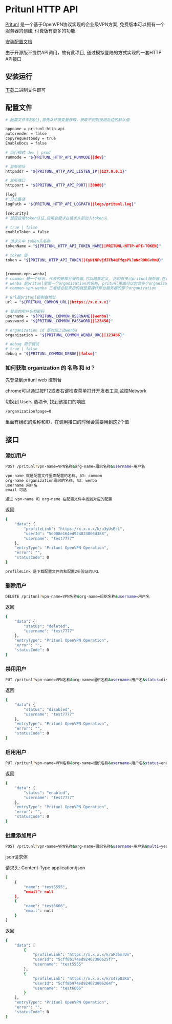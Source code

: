 # Pritunl HTTP API

[Pritunl](https://pritunl.com/) 是一个基于OpenVPN协议实现的企业级VPN方案, 免费版本可以拥有一个服务器的创建, 付费版有更多的功能.

[安装配置文档](https://docs.pritunl.com/docs)

由于开源版不提供API调用，故有此项目, 通过模拟登陆的方式实现的一套HTTP API接口

## 安装运行

[下载](https://github.com/chanyipiaomiao/pritunl-http-api/releases)二进制文件即可

## 配置文件

```bash
# 配置文件中的${},首先从环境变量获取，获取不到则使用后边的默认值

appname = pritunl-http-api
autorender = false
copyrequestbody = true
EnableDocs = false

# 运行模式 dev | prod
runmode = "${PRITUNL_HTTP_API_RUNMODE||dev}"

# 监听地址
httpaddr = "${PRITUNL_HTTP_API_LISTEN_IP||127.0.0.1}"

# 监听端口
httpport = "${PRITUNL_HTTP_API_PORT||30080}"

[log]
# 日志路径
logPath = "${PRITUNL_HTTP_API_LOGPATH||logs/pritunl.log}"

[security]
# 是否启用token认证,启用会要求在请求头部加入token头

# true | false
enableToken = false

# 请求头中 token头名称
tokenName = "${PRITUNL_HTTP_API_TOKEN_NAME||PRITUNL-HTTP-API-TOKEN}"

# token 值
token = "${PRITUNL_HTTP_API_TOKEN||CyNINFvjdJTh4QTfqsPVJuNdRDUGvHnU}"


[common-vpn-wenba]
# common 是一个标识，代表的是那台服务器,可以随意定义, 比如有多台pritunl服务器,在调接口的时候会用到
# wenba 是pritunl里面一个organization的名称, pritunl里面可以包含多个organization, 在调接口的时候会用到
# common-vpn-wenba 三者结合起来指的就是要操作那台服务器的那个organization

# url是pritunl控制台地址
url = "${PRITUNL_COMMON_URL||https://x.x.x.x}"

# 登录的用户名和密码
username = "${PRITUNL_COMMON_USERNAME||wenba}"
password = "${PRITUNL_COMMON_PASSWORD||123456}"

# organization id 是对应上边wenba
organization = "${PRITUNL_COMMON_WENBA_ORG||123456}"

# debug 用于调试
# true | false
debug = "${PRITUNL_COMMON_DEBUG||false}"
```

### 如何获取 organization 的 名称 和 id？

先登录到pritunl web 控制台

chrome可以通过按F12或者右键检查菜单打开开发者工具,监控Network

切换到 Users 选项卡, 找到该接口的响应

```bash
/organization?page=0
```

里面有组织的名称和ID，在调用接口的时候会需要用到这2个值


## 接口

### 添加用户

```bash
POST /pritunl?vpn-name=VPN名称&org-name=组织名称&username=用户名

vpn-name 就是配置文件里面配置的名称, 如: common
org-name organization组织的名称, 如: wenba
username 用户名
email 可选

通过 vpn-name 和 org-name 在配置文件中找到对应的配置

```

返回

```bash
{
    "data": {
        "profileLink": "https://x.x.x.x/k/u3yUsEcL",
        "userId": "5d008e164ed924023806d388",
        "username": "test7777"
    },
    "entryType": "Pritunl OpenVPN Operation",
    "error": "",
    "statusCode": 0
}

profileLink 是下载配置文件的和配置2步验证的URL
```

### 删除用户

```bash
DELETE /pritunl?vpn-name=VPN名称&org-name=组织名称&username=用户名
```

返回

```bash
{
    "data": {
        "status": "deleted",
        "username": "test7777"
    },
    "entryType": "Pritunl OpenVPN Operation",
    "error": "",
    "statusCode": 0
}
```


### 禁用用户

```bash
PUT /pritunl?vpn-name=VPN名称&org-name=组织名称&username=用户名&status=disable
```

返回

```bash
{
    "data": {
        "status": "disabled",
        "username": "test7777"
    },
    "entryType": "Pritunl OpenVPN Operation",
    "error": "",
    "statusCode": 0
}
```

### 启用用户

```bash
PUT /pritunl?vpn-name=VPN名称&org-name=组织名称&username=用户名&status=enable
```

返回

```bash
{
    "data": {
        "status": "enabled",
        "username": "test7777"
    },
    "entryType": "Pritunl OpenVPN Operation",
    "error": "",
    "statusCode": 0
}
```

### 批量添加用户

```bash
POST /pritunl?vpn-name=VPN名称&org-name=组织名称&username=用户名&multi=yes
```

json请求体

请求头: Content-Type  application/json

```bash
[
	{
		"name": "test5555",
		"email": null
	},
	{
		"name": "test6666",
		"email": null
	}
]
```

返回

```bash
{
    "data": [
        {
            "profileLink": "https://x.x.x.x/k/aP25mrUn",
            "userId": "5cff8b174ed92402380625f7",
            "username": "test5555"
        },
        {
            "profileLink": "https://x.x.x.x/k/x47p83KG",
            "userId": "5cff8b974ed924023806264f",
            "username": "test6666"
        }
    ],
    "entryType": "Pritunl OpenVPN Operation",
    "error": "",
    "statusCode": 0
}
```

